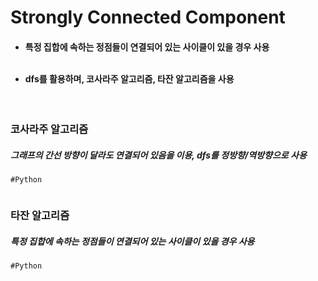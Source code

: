 # Strongly Connected Component
<h4>

  - 특정 집합에 속하는 정점들이 연결되어 있는 사이클이 있을 경우 사용<br><br>

  - dfs를 활용하며, 코사라주 알고리즘, 타잔 알고리즘을 사용<br>
    
</h4>
<br>
<h3>
코사라주 알고리즘
</h3>
<h5>
그래프의 간선 방향이 달라도 연결되어 있음을 이용, dfs를 정방향/역방향으로 사용<br>
</h5>

```
#Python


```

<h3>
타잔 알고리즘
</h3>
<h5>
특정 집합에 속하는 정점들이 연결되어 있는 사이클이 있을 경우 사용<br>
</h5>

```
#Python


```

